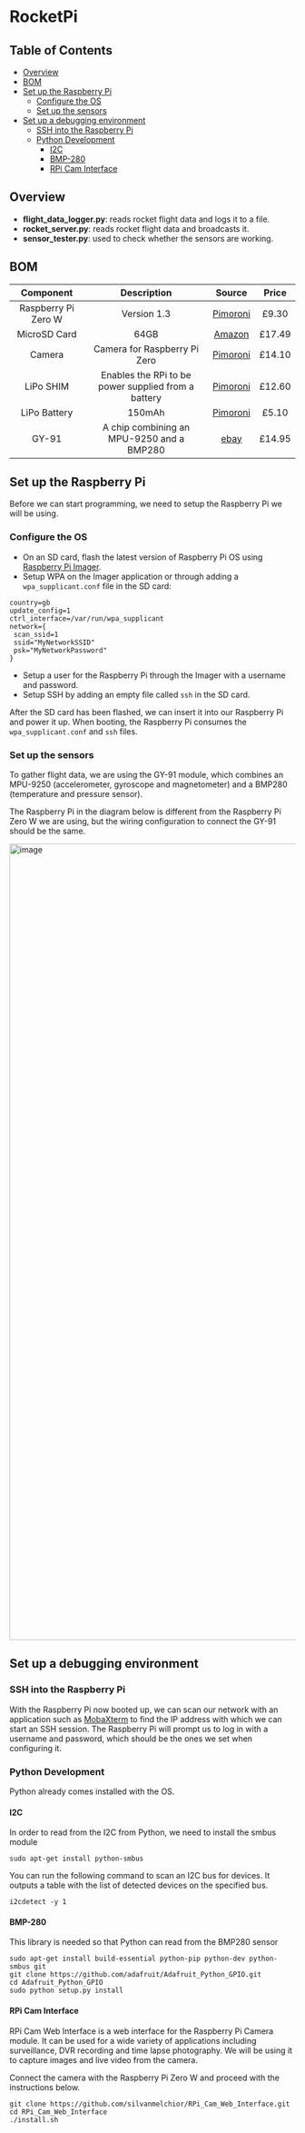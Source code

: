 # RocketPi

## Table of Contents

- [Overview](#overview)
- [BOM](#bom)
- [Set up the Raspberry Pi](#set-up-the-raspberry-pi)
  - [Configure the OS](#configure-the-os)
  - [Set up the sensors](#set-up-the-sensors)
- [Set up a debugging environment](#set-up-a-debugging-environment)
  - [SSH into the Raspberry Pi](#ssh-into-the-raspberry-pi)
  - [Python Development](#python-development)
    - [I2C](#i2c)
    - [BMP-280](#bmp-280)
    - [RPi Cam Interface](#rpi-cam-interface)

## Overview

- **flight_data_logger.py**: reads rocket flight data and logs it to a file.
- **rocket_server.py**: reads rocket flight data and broadcasts it.
- **sensor_tester.py**: used to check whether the sensors are working.

## BOM

| Component | Description | Source | Price |
|:---------:|:-----------:|:------:|:-----:|
| Raspberry Pi Zero W | Version 1.3 | [Pimoroni](https://shop.pimoroni.com/products/raspberry-pi-zero-w) | £9.30 |
| MicroSD Card | 64GB | [Amazon](https://www.amazon.co.uk/SanDisk-microSDXC-Memory-Adapter-Performance/dp/B073JYVKNX/ref=sr_1_2) | £17.49 |
| Camera | Camera for Raspberry Pi Zero | [Pimoroni](https://shop.pimoroni.com/products/raspberry-pi-zero-camera-module) | £14.10 |
| LiPo SHIM | Enables the RPi to be power supplied from a battery | [Pimoroni](https://shop.pimoroni.com/products/lipo-shim) | £12.60 |
| LiPo Battery | 150mAh | [Pimoroni](https://shop.pimoroni.com/products/lipo-battery-pack) | £5.10 |
| GY-91 | A chip combining an MPU-9250 and a BMP280 | [ebay](https://www.ebay.co.uk/itm/273021805739) | £14.95 |


## Set up the Raspberry Pi

Before we can start programming, we need to setup the Raspberry Pi we will be using.

### Configure the OS

- On an SD card, flash the latest version of Raspberry Pi OS using [Raspberry Pi Imager](https://www.raspberrypi.com/software/).
- Setup WPA on the Imager application or through adding a `wpa_supplicant.conf` file in the SD card:
```
country=gb
update_config=1
ctrl_interface=/var/run/wpa_supplicant
network={
 scan_ssid=1
 ssid="MyNetworkSSID"
 psk="MyNetworkPassword"
}
```
- Setup a user for the Raspberry Pi through the Imager with a username and password.
- Setup SSH by adding an empty file called `ssh` in the SD card.

After the SD card has been flashed, we can insert it into our Raspberry Pi and power it up. When booting, the Raspberry Pi consumes the `wpa_supplicant.conf` and `ssh` files.

### Set up the sensors

To gather flight data, we are using the GY-91 module, which combines an MPU-9250 (accelerometer, gyroscope and magnetometer) and a BMP280 (temperature and pressure sensor).

The Raspberry Pi in the diagram below is different from the Raspberry Pi Zero W we are using, but the wiring configuration to connect the GY-91 should be the same.

<img width="1402" alt="image" src="https://user-images.githubusercontent.com/32271509/197072073-bcc5228b-2ce2-406d-a35d-7ada644a868c.png">

## Set up a debugging environment

### SSH into the Raspberry Pi

With the Raspberry Pi now booted up, we can scan our network with an application such as [MobaXterm](https://mobaxterm.mobatek.net/) to find the IP address with which we can start an SSH session.
The Raspberry Pi will prompt us to log in with a username and password, which should be the ones we set when configuring it.

### Python Development

Python already comes installed with the OS.

#### I2C

In order to read from the I2C from Python, we need to install the smbus module
```
sudo apt-get install python-smbus
```

You can run the following command to scan an I2C bus for devices. It outputs a table with the list of detected devices on the specified bus.
```
i2cdetect -y 1
```

#### BMP-280

This library is needed so that Python can read from the BMP280 sensor
```
sudo apt-get install build-essential python-pip python-dev python-smbus git
git clone https://github.com/adafruit/Adafruit_Python_GPIO.git
cd Adafruit_Python_GPIO
sudo python setup.py install
```

#### RPi Cam Interface

RPi Cam Web Interface is a web interface for the Raspberry Pi Camera module. It can be used for a wide variety of applications including surveillance, DVR recording and time lapse photography. We will be using it to capture images and live video from the camera. 

Connect the camera with the Raspberry Pi Zero W and proceed with the instructions below.

```
git clone https://github.com/silvanmelchior/RPi_Cam_Web_Interface.git
cd RPi_Cam_Web_Interface
./install.sh
```
